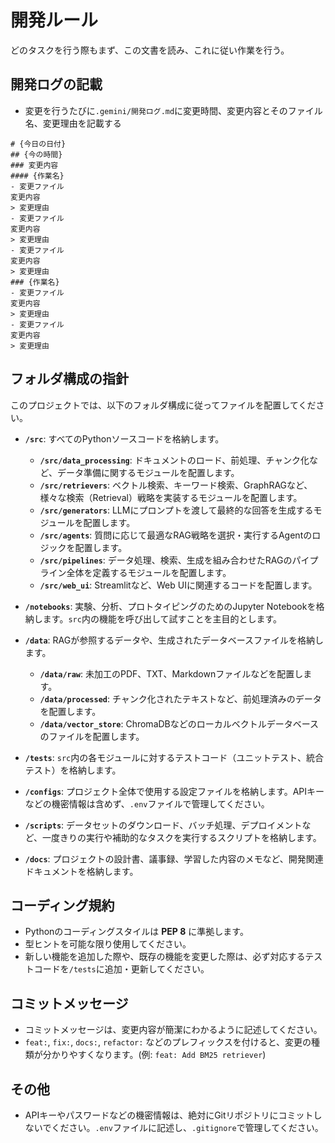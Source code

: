 # 開発ルール
どのタスクを行う際もまず、この文書を読み、これに従い作業を行う。

## 開発ログの記載
- 変更を行うたびに`.gemini/開発ログ.md`に変更時間、変更内容とそのファイル名、変更理由を記載する
```markdoen
# {今日の日付}
## {今の時間} 
### 変更内容
#### {作業名}
- 変更ファイル
変更内容
> 変更理由
- 変更ファイル
変更内容
> 変更理由
- 変更ファイル
変更内容
> 変更理由
### {作業名}
- 変更ファイル
変更内容
> 変更理由
- 変更ファイル
変更内容
> 変更理由
```


## フォルダ構成の指針

このプロジェクトでは、以下のフォルダ構成に従ってファイルを配置してください。

- **`/src`**: すべてのPythonソースコードを格納します。
    - **`/src/data_processing`**: ドキュメントのロード、前処理、チャンク化など、データ準備に関するモジュールを配置します。
    - **`/src/retrievers`**: ベクトル検索、キーワード検索、GraphRAGなど、様々な検索（Retrieval）戦略を実装するモジュールを配置します。
    - **`/src/generators`**: LLMにプロンプトを渡して最終的な回答を生成するモジュールを配置します。
    - **`/src/agents`**: 質問に応じて最適なRAG戦略を選択・実行するAgentのロジックを配置します。
    - **`/src/pipelines`**: データ処理、検索、生成を組み合わせたRAGのパイプライン全体を定義するモジュールを配置します。
    - **`/src/web_ui`**: Streamlitなど、Web UIに関連するコードを配置します。

- **`/notebooks`**: 実験、分析、プロトタイピングのためのJupyter Notebookを格納します。`src`内の機能を呼び出して試すことを主目的とします。

- **`/data`**: RAGが参照するデータや、生成されたデータベースファイルを格納します。
    - **`/data/raw`**: 未加工のPDF、TXT、Markdownファイルなどを配置します。
    - **`/data/processed`**: チャンク化されたテキストなど、前処理済みのデータを配置します。
    - **`/data/vector_store`**: ChromaDBなどのローカルベクトルデータベースのファイルを配置します。

- **`/tests`**: `src`内の各モジュールに対するテストコード（ユニットテスト、統合テスト）を格納します。

- **`/configs`**: プロジェクト全体で使用する設定ファイルを格納します。APIキーなどの機密情報は含めず、`.env`ファイルで管理してください。

- **`/scripts`**: データセットのダウンロード、バッチ処理、デプロイメントなど、一度きりの実行や補助的なタスクを実行するスクリプトを格納します。

- **`/docs`**: プロジェクトの設計書、議事録、学習した内容のメモなど、開発関連ドキュメントを格納します。

## コーディング規約

- Pythonのコーディングスタイルは **PEP 8** に準拠します。
- 型ヒントを可能な限り使用してください。
- 新しい機能を追加した際や、既存の機能を変更した際は、必ず対応するテストコードを`/tests`に追加・更新してください。

## コミットメッセージ

- コミットメッセージは、変更内容が簡潔にわかるように記述してください。
- `feat:`, `fix:`, `docs:`, `refactor:` などのプレフィックスを付けると、変更の種類が分かりやすくなります。(例: `feat: Add BM25 retriever`)

## その他

- APIキーやパスワードなどの機密情報は、絶対にGitリポジトリにコミットしないでください。`.env`ファイルに記述し、`.gitignore`で管理してください。

